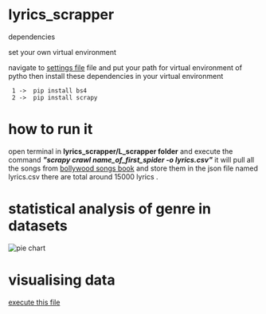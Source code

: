 # lyrics_scrapper


dependencies

  set your own virtual environment

  navigate to [settings file](.vscode/settings.json) file and put your  path for virtual environment  of pytho 
  then install these dependencies in your virtual environment
   
     1 ->  pip install bs4
     2 ->  pip install scrapy
    
    
     
    

# how to run it




  open terminal in **lyrics_scrapper/L_scrapper folder** and execute the command  ***"scrapy crawl name_of_first_spider -o lyrics.csv"***
  it will  pull all the songs from [bollywood songs book](https://bollywoodsongsbook.com/atoz/all)  and store them in the json file named lyrics.csv
   there are total around 15000  lyrics .
    
    
    
    
 # statistical analysis of genre in datasets
 
 ![pie chart](https://github.com/ajitsinghrathore/lyrics_scrapper/blob/master/L_scrapper/Figure_1.png?raw=true)
 
 
 
 # visualising data
 
  [execute this file](L_scrapper/visualization.py) 
 
